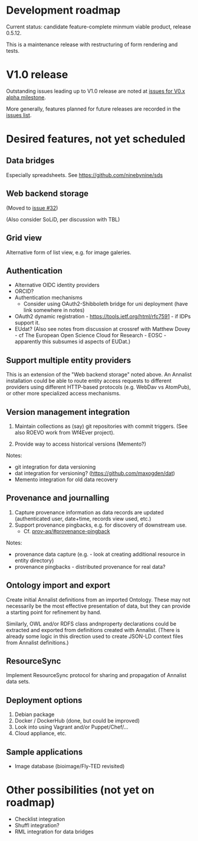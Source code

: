 # Development roadmap

Current status: candidate feature-complete minmum viable product, release 0.5.12.

This is a maintenance release with restructuring of form rendering and tests.


# V1.0 release

Outstanding issues leading up to V1.0 release are noted at [issues for V0.x alpha milestone](https://github.com/gklyne/annalist/milestones/V0.x%20alpha).

More generally, features planned for future releases are recorded in the [issues list](https://github.com/gklyne/annalist/issues).


# Desired features, not yet scheduled


## Data bridges

Especially spreadsheets.  See https://github.com/ninebynine/sds


## Web backend storage

(Moved to [issue #32](https://github.com/gklyne/annalist/issues/32))

(Also consider SoLiD, per discussion with TBL)


## Grid view

Alternative form of list view, e.g. for image galeries.


## Authentication

- Alternative OIDC identity providers
- ORCID?
- Authentication mechanisms
  - Consider using OAuth2-Shibboleth bridge for uni deployment (have link somewhere in notes)
- OAuth2 dynamic registration - https://tools.ietf.org/html/rfc7591 - if IDPs support it.
- EUdat? (Also see notes from discussion at crossref with Matthew Dovey - cf The European Open Science Cloud for Research - EOSC - apparently this subsumes id aspects of EUDat.)


## Support multiple entity providers

This is an extension of the "Web backend storage" noted above.  An Annalist installation could be able to route entity access requests to different providers using different HTTP-based protocols (e.g. WebDav vs AtomPub), or other more specialized access mechanisms.


## Version management integration

1. Maintain collections as (say) git repositories with commit triggers.  (See also ROEVO work from Wf4Ever project).

2. Provide way to access historical versions (Memento?)

Notes:

- git integration for data versioning
- dat integration for versioning? (https://github.com/maxogden/dat)
- Memento integration for old data recovery


## Provenance and journalling

1. Capture provenance information as data records are updated (authenticated user, date+time, records view used, etc.)
2. Support provenance pingbacks, e.g. for discovery of downstream use.
    - Cf. [prov-aq/#provenance-pingback](http://www.w3.org/TR/prov-aq/#provenance-pingback)

Notes:

- provenance data capture (e.g. - look at creating additional resource in entity directory)
- provenance pingbacks - distributed provenance for real data?


## Ontology import and export

Create initial Annalist definitions from an imported Ontology.  These may not necessarily be the most effective presentation of data, but they can provide a starting point for refinement by hand.

Similarly, OWL and/or RDFS class andnproperty declarations could be extracted and exported from definitions created with Annalist.  (There is already some logic in this direction used to create JSON-LD context files from Annalist definitions.)


## ResourceSync

Implement ResourceSync protocol for sharing and propagation of Annalist data sets.


## Deployment options

1. Debian package
2. Docker / DockerHub (done, but could be improved)
3. Look into using Vagrant and/or Puppet/Chef/...
4. Cloud appliance, etc.


## Sample applications

* Image database (bioimage/Fly-TED revisited)


# Other possibilities (not yet on roadmap)

- Checklist integration
- Shuffl integration?
- RML integration for data bridges

